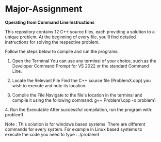 # Major-Assignment

**Operating from Command Line Instructions**

This repository contains 12 C++ source files, each providing a solution to a unique problem. At the beginning of every file, you'll find detailed instructions for solving the respective problem.

Follow the steps below to compile and run the programs:

1. Open the Terminal
You can use any terminal of your choice, such as the Developer Command Prompt for VS 2022 or the standard Command Line.

2. Locate the Relevant File
Find the C++ source file (ProblemX.cpp) you wish to execute and note its location.

3. Compile the File
Navigate to the file's location in the terminal and compile it using the following command:
   g++ Problem1.cpp -o problem1


4.⁠ ⁠Run the Executable
After successful compilation, run the program with:
   problem1 

Note : This solution is for windows based systems. There are different commands for every system. For example in Linux based systems to execute the code you need to type : ./problem1
